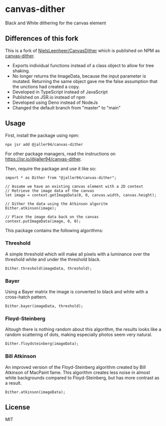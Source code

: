 # canvas-dither

Black and White dithering for the canvas element

## Differences of this fork

This is a fork of [NielsLeenheer/CanvasDither](https://github.com/NielsLeenheer/CanvasDither) which is published on NPM as [canvas-dither](https://www.npmjs.com/package/canvas-dither).

* Exports individual functions instead of a class object to allow for tree shaking.
* No longer returns the ImageData, because the input parameter is mutated. Returning the same object gave me the false assumption that the unctions had created a copy.
* Developed in TypeScript instead of JavaScript
* Published on JSR.io instead of npm
* Developed using Deno instead of NodeJs
* Changed the default branch from "master" to "main"

## Usage

First, install the package using npm:

    npx jsr add @jaller94/canvas-dither

For other package managers, read the instructions on https://jsr.io/@jaller94/canvas-dither.

Then, require the package and use it like so:

    import * as Dither from "@jaller94/canvas-dither";

    // Assume we have an existing canvas element with a 2D context
    // Retrieve the image data of the canvas
    let image = context.getImageData(0, 0, canvas.width, canvas.height);

    // Dither the data using the Atkinson algoritm
    Dither.atkinson(image);

    // Place the image data back on the canvas
    context.putImageData(image, 0, 0);

This package contains the following algorithms:

### Threshold
A simple threshold which will make all pixels with a luminance over the threshold white and under the threshold black. 

    Dither.threshold(imageData, threshold);

### Bayer
Using a Bayer matrix the image is converted to black and white with a cross-hatch pattern. 
    
    Dither.bayer(imageData, threshold);

### Floyd-Steinberg
Altough there is nothing random about this algorithm, the results looks like a random scattering of dots, making especially photos seem very natural.

    Dither.floydsteinberg(imageData);

### Bill Atkinson
An improved version of the Floyd-Steinberg algorithm created by Bill Atkinson of MacPaint fame. This algorithm creates less noise in almost white backgrounds compared to Floyd-Steinberg, but has more contrast as a result.

    Dither.atkinson(imageData);


## License

MIT
